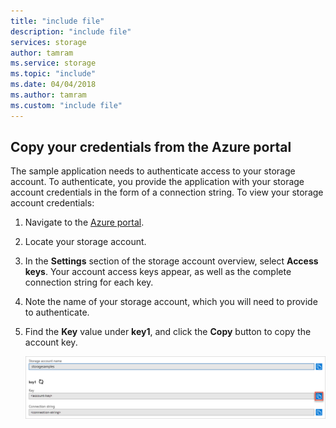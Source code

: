 ```yaml
---
title: "include file"
description: "include file"
services: storage
author: tamram
ms.service: storage
ms.topic: "include"
ms.date: 04/04/2018
ms.author: tamram
ms.custom: "include file"
---
```


## Copy your credentials from the Azure portal

The sample application needs to authenticate access to your storage account. To authenticate, you provide the application with your storage account credentials in the form of a connection string. To view your storage account credentials:

1. Navigate to the [Azure portal](https://portal.azure.com).
2. Locate your storage account.
3. In the **Settings** section of the storage account overview, select **Access keys**. Your account access keys appear, as well as the complete connection string for each key.
4. Note the name of your storage account, which you will need to provide to authenticate.   
5. Find the **Key** value under **key1**, and click the **Copy** button to copy the account key.

    ![Screen shot showing how to copy your account key from the Azure portal](media/storage-copy-account-key-portal/portal-account-key.png)
